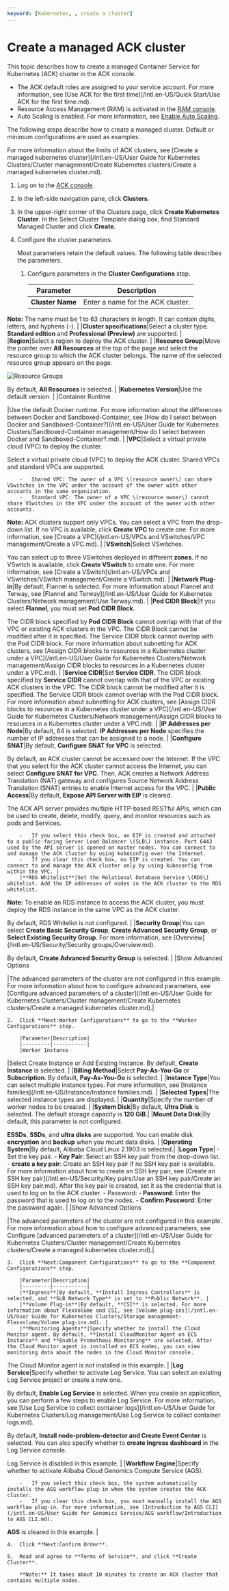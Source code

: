 ```yaml
---
keyword: [Kubernetes, , create a cluster]
---
```


# Create a managed ACK cluster

This topic describes how to create a managed Container Service for Kubernetes \(ACK\) cluster in the ACK console.

-   The ACK default roles are assigned to your service account. For more information, see [Use ACK for the first time](/intl.en-US/Quick Start/Use ACK for the first time.md).
-   Resource Access Management \(RAM\) is activated in the [RAM console](https://ram.console.aliyun.com/).
-   Auto Scaling is enabled. For more information, see [Enable Auto Scaling]().

The following steps describe how to create a managed cluster. Default or minimum configurations are used as examples.

For more information about the limits of ACK clusters, see [Create a managed kubernetes cluster](/intl.en-US/User Guide for Kubernetes Clusters/Cluster management/Create Kubernetes clusters/Create a managed kubernetes cluster.md).

1.  Log on to the [ACK console](https://cs.console.aliyun.com).

2.  In the left-side navigation pane, click **Clusters**.

3.  In the upper-right corner of the Clusters page, click **Create Kubernetes Cluster**. In the Select Cluster Template dialog box, find Standard Managed Cluster and click **Create**.

4.  Configure the cluster parameters.

    Most parameters retain the default values. The following table describes the parameters.

    1.  Configure parameters in the **Cluster Configurations** step.

        |Parameter|Description|
        |---------|-----------|
        |**Cluster Name**|Enter a name for the ACK cluster.

**Note:** The name must be 1 to 63 characters in length. It can contain digits, letters, and hyphens \(-\). |
        |**Cluster specifications**|Select a cluster type. **Standard edition** and **Professional \(Preview\)** are supported. |
        |**Region**|Select a region to deploy the ACK cluster. |
        |**Resource Group**|Move the pointer over **All Resources** at the top of the page and select the resource group to which the ACK cluster belongs. The name of the selected resource group appears on the page.

![Resource Groups](https://static-aliyun-doc.oss-cn-hangzhou.aliyuncs.com/assets/img/en-US/9688404061/p127165.png)

By default, **All Resources** is selected. |
        |**Kubernetes Version**|Use the default version. |
        |Container Runtime

|Use the default Docker runtime. For more information about the differences between Docker and Sandboxed-Container, see [How do I select between Docker and Sandboxed-Container?](/intl.en-US/User Guide for Kubernetes Clusters/Sandboxed-Container management/How do I select between Docker and Sandboxed-Container?.md). |
        |**VPC**|Select a virtual private cloud \(VPC\) to deploy the cluster.

Select a virtual private cloud \(VPC\) to deploy the ACK cluster. Shared VPCs and standard VPCs are supported.

        -   Shared VPC: The owner of a VPC \(resource owner\) can share VSwitches in the VPC under the account of the owner with other accounts in the same organization.
        -   Standard VPC: The owner of a VPC \(resource owner\) cannot share VSwitches in the VPC under the account of the owner with other accounts.
**Note:** ACK clusters support only VPCs. You can select a VPC from the drop-down list. If no VPC is available, click **Create VPC** to create one. For more information, see [Create a VPC](/intl.en-US/VPCs and VSwitches/VPC management/Create a VPC.md). |
        |**VSwitch**|Select VSwitches.

You can select up to three VSwitches deployed in different **zones**. If no VSwitch is available, click **Create VSwitch** to create one. For more information, see [Create a VSwitch](/intl.en-US/VPCs and VSwitches/VSwitch management/Create a VSwitch.md). |
        |**Network Plug-in**|By default, Flannel is selected. For more information about Flannel and Terway, see [Flannel and Terway](/intl.en-US/User Guide for Kubernetes Clusters/Network management/Use Terway.md). |
        |**Pod CIDR Block**|If you select **Flannel**, you must set **Pod CIDR Block**.

The CIDR block specified by **Pod CIDR Block** cannot overlap with that of the VPC or existing ACK clusters in the VPC. The CIDR Block cannot be modified after it is specified. The Service CIDR block cannot overlap with the Pod CIDR block. For more information about subnetting for ACK clusters, see [Assign CIDR blocks to resources in a Kubernetes cluster under a VPC](/intl.en-US/User Guide for Kubernetes Clusters/Network management/Assign CIDR blocks to resources in a Kubernetes cluster under a VPC.md). |
        |**Service CIDR**|Set **Service CIDR**. The CIDR block specified by **Service CIDR** cannot overlap with that of the VPC or existing ACK clusters in the VPC. The CIDR block cannot be modified after it is specified. The Service CIDR block cannot overlap with the Pod CIDR block. For more information about subnetting for ACK clusters, see [Assign CIDR blocks to resources in a Kubernetes cluster under a VPC](/intl.en-US/User Guide for Kubernetes Clusters/Network management/Assign CIDR blocks to resources in a Kubernetes cluster under a VPC.md). |
        |**IP Addresses per Node**|By default, 64 is selected. **IP Addresses per Node** specifies the number of IP addresses that can be assigned to a node. |
        |**Configure SNAT**|By default, **Configure SNAT for VPC** is selected.

By default, an ACK cluster cannot be accessed over the Internet. If the VPC that you select for the ACK cluster cannot access the Internet, you can select **Configure SNAT for VPC**. Then, ACK creates a Network Address Translation \(NAT\) gateway and configures Source Network Address Translation \(SNAT\) entries to enable Internet access for the VPC. |
        |**Public Access**|By default, **Expose API Server with EIP** is cleared.

The ACK API server provides multiple HTTP-based RESTful APIs, which can be used to create, delete, modify, query, and monitor resources such as pods and Services.

        -   If you select this check box, an EIP is created and attached to a public-facing Server Load Balancer \(SLB\) instance. Port 6443 used by the API server is opened on master nodes. You can connect to and manage the ACK cluster by using kubeconfig over the Internet.
        -   If you clear this check box, no EIP is created. You can connect to and manage the ACK cluster only by using kubeconfig from within the VPC. |
        |**RDS Whitelist**|Set the Relational Database Service \(RDS\) whitelist. Add the IP addresses of nodes in the ACK cluster to the RDS whitelist.

**Note:** To enable an RDS instance to access the ACK cluster, you must deploy the RDS instance in the same VPC as the ACK cluster.

By default, RDS Whitelist is not configured. |
        |**Security Group**|You can select **Create Basic Security Group**, **Create Advanced Security Group**, or **Select Existing Security Group**. For more information, see [Overview](/intl.en-US/Security/Security groups/Overview.md).

By default, **Create Advanced Security Group** is selected. |
        |Show Advanced Options

|The advanced parameters of the cluster are not configured in this example. For more information about how to configure advanced parameters, see [Configure advanced parameters of a cluster](/intl.en-US/User Guide for Kubernetes Clusters/Cluster management/Create Kubernetes clusters/Create a managed kubernetes cluster.md).|

    2.  Click **Next:Worker Configurations** to go to the **Worker Configurations** step.

        |Parameter|Description|
        |---------|-----------|
        |Worker Instance

|Select Create Instance or Add Existing Instance. By default, **Create Instance** is selected. |
        |**Billing Method**|Select **Pay-As-You-Go** or **Subscription**. By default, **Pay-As-You-Go** is selected. |
        |**Instance Type**|You can select multiple instance types. For more information, see [Instance families](/intl.en-US/Instance/Instance families.md). |
        |**Selected Types**|The selected instance types are displayed. |
        |**Quantity**|Specify the number of worker nodes to be created. |
        |**System Disk**|By default, **Ultra Disk** is selected. The default storage capacity is **120 GiB**.|
        |**Mount Data Disk**|By default, this parameter is not configured.

**ESSDs**, **SSDs**, and **ultra disks** are supported. You can enable disk **encryption** and **backup** when you mount data disks. |
        |**Operating System**|By default, Alibaba Cloud Linux 2.1903 is selected.|
        |**Logon Type**|        -   Set the key pair.
            -   **Key Pair**: Select an SSH key pair from the drop-down list.
            -   **create a key pair**: Create an SSH key pair if no SSH key pair is available. For more information about how to create an SSH key pair, see [Create an SSH key pair](/intl.en-US/Security/Key pairs/Use an SSH key pair/Create an SSH key pair.md). After the key pair is created, set it as the credential that is used to log on to the ACK cluster.
        -   Password:
            -   **Password**: Enter the password that is used to log on to the nodes.
            -   **Confirm Password**: Enter the password again. |
        |Show Advanced Options

|The advanced parameters of the cluster are not configured in this example. For more information about how to configure advanced parameters, see Configure [advanced parameters of a cluster](/intl.en-US/User Guide for Kubernetes Clusters/Cluster management/Create Kubernetes clusters/Create a managed kubernetes cluster.md).|

    3.  Click **Next:Component Configurations** to go to the **Component Configurations** step.

        |Parameter|Description|
        |---------|-----------|
        |**Ingress**|By default, **Install Ingress Controllers** is selected, and **SLB Network Type** is set to **Public Network**. |
        |**Volume Plug-in**|By default, **CSI** is selected. For more information about FlexVolume and CSI, see [Volume plug-ins](/intl.en-US/User Guide for Kubernetes Clusters/Storage management-Flexvolume/Volume plug-ins.md). |
        |**Monitoring Agents**|Specify whether to install the Cloud Monitor agent. By default, **Install CloudMonitor Agent on ECS Instance** and **Enable Prometheus Monitoring** are selected. After the Cloud Monitor agent is installed on ECS nodes, you can view monitoring data about the nodes in the Cloud Monitor console.

The Cloud Monitor agent is not installed in this example. |
        |**Log Service**|Specify whether to activate Log Service. You can select an existing Log Service project or create a new one.

By default, **Enable Log Service** is selected. When you create an application, you can perform a few steps to enable Log Service. For more information, see [Use Log Service to collect container logs](/intl.en-US/User Guide for Kubernetes Clusters/Log management/Use Log Service to collect container logs.md).

By default, **Install node-problem-detector and Create Event Center** is selected. You can also specify whether to **create Ingress dashboard** in the Log Service console.

Log Service is disabled in this example. |
        |**Workflow Engine**|Specify whether to activate Alibaba Cloud Genomics Compute Service \(AGS\).

        -   If you select this check box, the system automatically installs the AGS workflow plug-in when the system creates the ACK cluster.
        -   If you clear this check box, you must manually install the AGS workflow plug-in. For more information, see [Introduction to AGS CLI](/intl.en-US/User Guide for Genomics Service/AGS workflow/Introduction to AGS CLI.md).
**AGS** is cleared in this example. |

    4.  Click **Next:Confirm Order**.

    5.  Read and agree to **Terms of Service**, and click **Create Cluster**.

        **Note:** It takes about 10 minutes to create an ACK cluster that contains multiple nodes.


